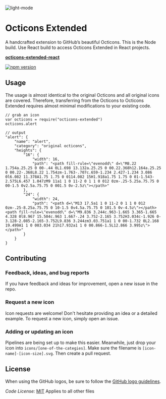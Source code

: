 
![light-mode](https://user-images.githubusercontent.com/16908811/189388116-76fdda7f-ca1c-4b39-800e-272a8c985975.png#gh-light-mode-only)
# Octicons Extended

A handcrafted extension to GitHub’s beautiful Octicons. This is the Node build. Use React build to access Octicons Extended in React projects.

**[octicons-extended-react](/libs/octicons_extended_react)**

[![npm version](https://img.shields.io/npm/v/octicons-extended-react.svg)](https://www.npmjs.org/package/octicons-extended-react)
## Usage

The usage is almost identical to the original Octicons and all original icons are covered. Therefore, transferring from the Octicons to Octicons Extended requires almost minimal modifications to your existing code. 

```
// grab an icon
var octicons = require("octicons-extended")
octicons.alert
```
```
// output
"alert": {
    "name": "alert",
    "category": "original octicons",
    "heights": {
        "16": {
            "width": 16,
            "path": "<path fill-rule=\"evenodd\" d=\"M8.22 1.754a.25.25 0 00-.44 0L1.698 13.132a.25.25 0 00.22.368h12.164a.25.25 0 00.22-.368L8.22 1.754zm-1.763-.707c.659-1.234 2.427-1.234 3.086 0l6.082 11.378A1.75 1.75 0 0114.082 15H1.918a1.75 1.75 0 01-1.543-2.575L6.457 1.047zM9 11a1 1 0 11-2 0 1 1 0 012 0zm-.25-5.25a.75.75 0 00-1.5 0v2.5a.75.75 0 001.5 0v-2.5z\"></path>"
        },
        "24": {
            "width": 24,
            "path": "<path d=\"M13 17.5a1 1 0 11-2 0 1 1 0 012 0zm-.25-8.25a.75.75 0 10-1.5 0v4.5a.75.75 0 101.5 0v-4.5z\"></path><path fill-rule=\"evenodd\" d=\"M9.836 3.244c.963-1.665 3.365-1.665 4.328 0l8.967 15.504c.963 1.667-.24 3.752-2.165 3.752H3.034c-1.926 0-3.128-2.085-2.165-3.752L9.836 3.244zm3.03.751a1 1 0 00-1.732 0L2.168 19.499A1 1 0 003.034 21h17.932a1 1 0 00.866-1.5L12.866 3.995z\"></path>"
        }
    }
}
```

## Contributing

### Feedback, ideas, and bug reports

If you have feedback and ideas for improvement, open a new issue in the repo.

### Request a new icon

Icon requests are welcome! Don't hesitate providing an idea or a detailed example. To request a new icon, simply open an issue. 

### Adding or updating an icon

Pipelines are being set up to make this easier. Meanwhile, just drop your icon into `icons/[one-of-the-categies]`. Make sure the filename is `[icon-name]-[icon-size].svg`. Then create a pull request.  

## License

When using the GitHub logos, be sure to follow the [GitHub logo guidelines](https://github.com/logos).

_Code License:_ [MIT](./LICENSE)
Applies to all other files